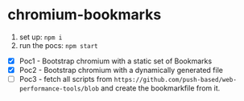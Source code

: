 # chromium-bookmarks

1. set up: `npm i` 
2. run the pocs: `npm start`

- [x] Poc1 - Bootstrap chromium with a static set of Bookmarks
- [x] Poc2 - Bootstrap chromium with a dynamically generated file
- [ ] Poc3 - fetch all scripts from `https://github.com/push-based/web-performance-tools/blob` and create the bookmarkfile from it.
